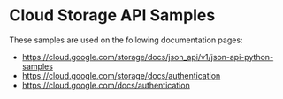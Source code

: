 # Cloud Storage API Samples

<!-- auto-doc-link -->
These samples are used on the following documentation pages:

>
* https://cloud.google.com/storage/docs/json_api/v1/json-api-python-samples
* https://cloud.google.com/storage/docs/authentication
* https://cloud.google.com/docs/authentication

<!-- end-auto-doc-link -->
